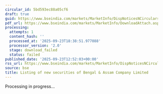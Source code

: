 ```yaml
---
circular_id: 5bd593ec88a05cf6
draft: true
guid: https://www.bseindia.com/markets/MarketInfo/DispNoticesNCirculars.aspx?Noticeid={B6AB9FD0-37CB-4504-AC96-27F81BF2DD85}&noticeno=20250923-57&dt=09/23/2025&icount=57&totcount=84&flag=0
pdf_url: https://www.bseindia.com/markets/MarketInfo/DownloadAttach.aspx?id=20250923-57&attachedId=
processing:
  attempts: 1
  content_hash: ''
  processed_at: '2025-09-23T18:38:51.977088'
  processor_version: '2.0'
  stage: download_failed
  status: failed
published_date: '2025-09-23T12:52:03+00:00'
rss_url: https://www.bseindia.com/markets/MarketInfo/DispNoticesNCirculars.aspx?Noticeid={B6AB9FD0-37CB-4504-AC96-27F81BF2DD85}&noticeno=20250923-57&dt=09/23/2025&icount=57&totcount=84&flag=0
source: bse
title: Listing of new securities of Bengal & Assam Company Limited
---
```


Processing in progress...